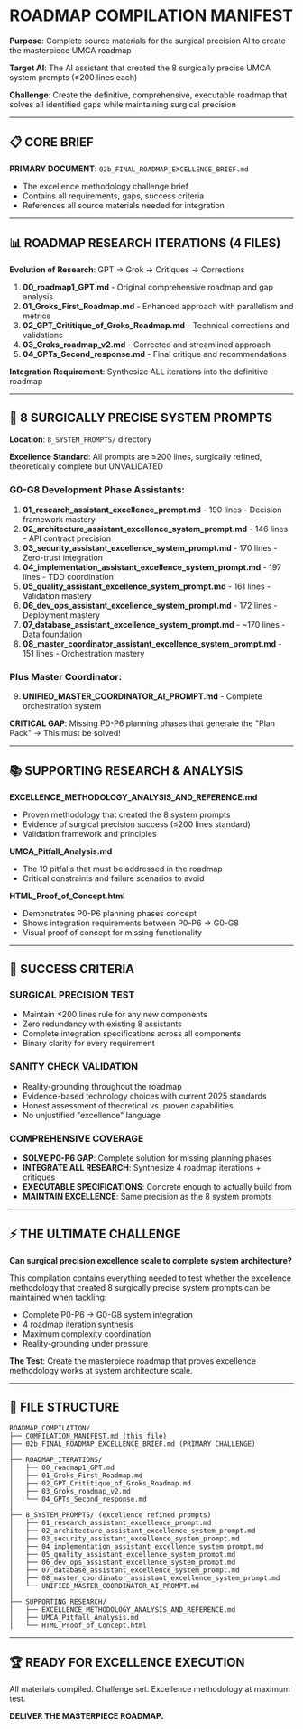 # ROADMAP COMPILATION MANIFEST

**Purpose**: Complete source materials for the surgical precision AI to create the masterpiece UMCA roadmap

**Target AI**: The AI assistant that created the 8 surgically precise UMCA system prompts (≤200 lines each)

**Challenge**: Create the definitive, comprehensive, executable roadmap that solves all identified gaps while maintaining surgical precision

---

## 📋 CORE BRIEF

**PRIMARY DOCUMENT**: `02b_FINAL_ROADMAP_EXCELLENCE_BRIEF.md`
- The excellence methodology challenge brief
- Contains all requirements, gaps, success criteria
- References all source materials needed for integration

---

## 📊 ROADMAP RESEARCH ITERATIONS (4 FILES)

**Evolution of Research**: GPT → Grok → Critiques → Corrections

1. **00_roadmap1_GPT.md** - Original comprehensive roadmap and gap analysis
2. **01_Groks_First_Roadmap.md** - Enhanced approach with parallelism and metrics  
3. **02_GPT_Crititique_of_Groks_Roadmap.md** - Technical corrections and validations
4. **03_Groks_roadmap_v2.md** - Corrected and streamlined approach
5. **04_GPTs_Second_response.md** - Final critique and recommendations

**Integration Requirement**: Synthesize ALL iterations into the definitive roadmap

---

## 🎯 8 SURGICALLY PRECISE SYSTEM PROMPTS

**Location**: `8_SYSTEM_PROMPTS/` directory

**Excellence Standard**: All prompts are ≤200 lines, surgically refined, theoretically complete but UNVALIDATED

### G0-G8 Development Phase Assistants:
1. **01_research_assistant_excellence_prompt.md** - 190 lines - Decision framework mastery
2. **02_architecture_assistant_excellence_system_prompt.md** - 146 lines - API contract precision  
3. **03_security_assistant_excellence_system_prompt.md** - 170 lines - Zero-trust integration
4. **04_implementation_assistant_excellence_system_prompt.md** - 197 lines - TDD coordination
5. **05_quality_assistant_excellence_system_prompt.md** - 161 lines - Validation mastery
6. **06_dev_ops_assistant_excellence_system_prompt.md** - 172 lines - Deployment mastery
7. **07_database_assistant_excellence_system_prompt.md** - ~170 lines - Data foundation
8. **08_master_coordinator_assistant_excellence_system_prompt.md** - 151 lines - Orchestration mastery

### Plus Master Coordinator:
9. **UNIFIED_MASTER_COORDINATOR_AI_PROMPT.md** - Complete orchestration system

**CRITICAL GAP**: Missing P0-P6 planning phases that generate the "Plan Pack" → This must be solved!

---

## 📚 SUPPORTING RESEARCH & ANALYSIS

**EXCELLENCE_METHODOLOGY_ANALYSIS_AND_REFERENCE.md**
- Proven methodology that created the 8 system prompts
- Evidence of surgical precision success (≤200 lines standard)
- Validation framework and principles

**UMCA_Pitfall_Analysis.md** 
- The 19 pitfalls that must be addressed in the roadmap
- Critical constraints and failure scenarios to avoid

**HTML_Proof_of_Concept.html**
- Demonstrates P0-P6 planning phases concept
- Shows integration requirements between P0-P6 → G0-G8
- Visual proof of concept for missing functionality

---

## 🎯 SUCCESS CRITERIA

### **SURGICAL PRECISION TEST**
- Maintain ≤200 lines rule for any new components  
- Zero redundancy with existing 8 assistants
- Complete integration specifications across all components
- Binary clarity for every requirement

### **SANITY CHECK VALIDATION** 
- Reality-grounding throughout the roadmap
- Evidence-based technology choices with current 2025 standards
- Honest assessment of theoretical vs. proven capabilities
- No unjustified "excellence" language

### **COMPREHENSIVE COVERAGE**
- **SOLVE P0-P6 GAP**: Complete solution for missing planning phases
- **INTEGRATE ALL RESEARCH**: Synthesize 4 roadmap iterations + critiques
- **EXECUTABLE SPECIFICATIONS**: Concrete enough to actually build from
- **MAINTAIN EXCELLENCE**: Same precision as the 8 system prompts

---

## ⚡ THE ULTIMATE CHALLENGE

**Can surgical precision excellence scale to complete system architecture?**

This compilation contains everything needed to test whether the excellence methodology that created 8 surgically precise system prompts can be maintained when tackling:

- Complete P0-P6 → G0-G8 system integration
- 4 roadmap iteration synthesis 
- Maximum complexity coordination
- Reality-grounding under pressure

**The Test**: Create the masterpiece roadmap that proves excellence methodology works at system architecture scale.

---

## 📁 FILE STRUCTURE

```
ROADMAP_COMPILATION/
├── COMPILATION_MANIFEST.md (this file)
├── 02b_FINAL_ROADMAP_EXCELLENCE_BRIEF.md (PRIMARY CHALLENGE)
│
├── ROADMAP_ITERATIONS/
│   ├── 00_roadmap1_GPT.md
│   ├── 01_Groks_First_Roadmap.md  
│   ├── 02_GPT_Crititique_of_Groks_Roadmap.md
│   ├── 03_Groks_roadmap_v2.md
│   └── 04_GPTs_Second_response.md
│
├── 8_SYSTEM_PROMPTS/ (excellence refined prompts)
│   ├── 01_research_assistant_excellence_prompt.md
│   ├── 02_architecture_assistant_excellence_system_prompt.md
│   ├── 03_security_assistant_excellence_system_prompt.md
│   ├── 04_implementation_assistant_excellence_system_prompt.md
│   ├── 05_quality_assistant_excellence_system_prompt.md
│   ├── 06_dev_ops_assistant_excellence_system_prompt.md
│   ├── 07_database_assistant_excellence_system_prompt.md
│   ├── 08_master_coordinator_assistant_excellence_system_prompt.md
│   └── UNIFIED_MASTER_COORDINATOR_AI_PROMPT.md
│
├── SUPPORTING_RESEARCH/
│   ├── EXCELLENCE_METHODOLOGY_ANALYSIS_AND_REFERENCE.md
│   ├── UMCA_Pitfall_Analysis.md
│   └── HTML_Proof_of_Concept.html
```

---

## 🏆 READY FOR EXCELLENCE EXECUTION

All materials compiled. Challenge set. Excellence methodology at maximum test.

**DELIVER THE MASTERPIECE ROADMAP.**